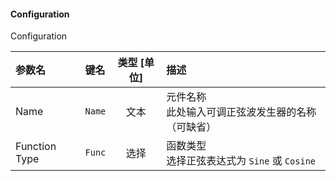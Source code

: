 <!--
DO NOT EDIT THIS FILE DIRECTLY.
This file is generated by tools/comp-docs.js.
All changes will be overwritten by regeneration.
-->

<slot class="model-parameters">

#### Configuration

Configuration

| 参数名 | 键名 | 类型 [单位] | 描述 |
|:------ |:---- |:-----------:|:---- |
| Name | `Name` | 文本 | 元件名称<br>此处输入可调正弦波发生器的名称（可缺省） |
| Function Type | `Func` | 选择 | 函数类型<br>选择正弦表达式为 `Sine` 或 `Cosine` |


</slot>
